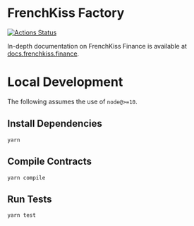 # FrenchKiss Factory

[![Actions Status](https://github.com/frenchkiss-finance/frenchkiss-finance-core/workflows/CI/badge.svg)](https://github.com/frenchkiss-finance/frenchkiss-finance-core/actions)

In-depth documentation on FrenchKiss Finance is available at [docs.frenchkiss.finance](https://docs.frenchkiss.finance/).

# Local Development

The following assumes the use of `node@>=10`.

## Install Dependencies

`yarn`

## Compile Contracts

`yarn compile`

## Run Tests

`yarn test`
